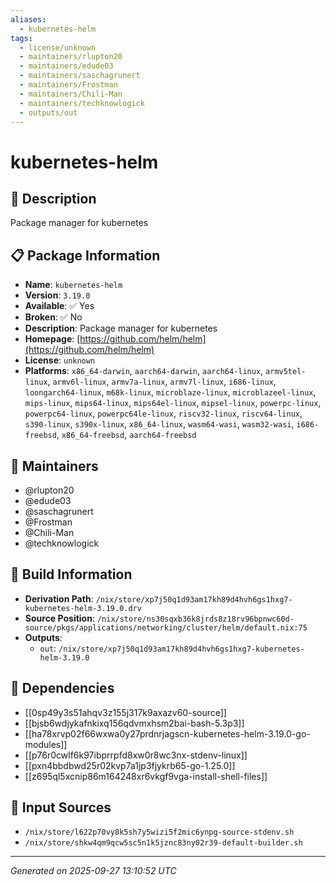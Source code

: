 ```yaml
---
aliases:
  - kubernetes-helm
tags:
  - license/unknown
  - maintainers/rlupton20
  - maintainers/edude03
  - maintainers/saschagrunert
  - maintainers/Frostman
  - maintainers/Chili-Man
  - maintainers/techknowlogick
  - outputs/out
---
```


# kubernetes-helm

## 📝 Description

Package manager for kubernetes

## 📋 Package Information

- **Name**: `kubernetes-helm`
- **Version**: `3.19.0`
- **Available**: ✅ Yes
- **Broken**: ✅ No
- **Description**: Package manager for kubernetes
- **Homepage**: [https://github.com/helm/helm](https://github.com/helm/helm)
- **License**: `unknown`
- **Platforms**: `x86_64-darwin`, `aarch64-darwin`, `aarch64-linux`, `armv5tel-linux`, `armv6l-linux`, `armv7a-linux`, `armv7l-linux`, `i686-linux`, `loongarch64-linux`, `m68k-linux`, `microblaze-linux`, `microblazeel-linux`, `mips-linux`, `mips64-linux`, `mips64el-linux`, `mipsel-linux`, `powerpc-linux`, `powerpc64-linux`, `powerpc64le-linux`, `riscv32-linux`, `riscv64-linux`, `s390-linux`, `s390x-linux`, `x86_64-linux`, `wasm64-wasi`, `wasm32-wasi`, `i686-freebsd`, `x86_64-freebsd`, `aarch64-freebsd`
## 👥 Maintainers

- @rlupton20
- @edude03
- @saschagrunert
- @Frostman
- @Chili-Man
- @techknowlogick


## 🔧 Build Information

- **Derivation Path**: `/nix/store/xp7j50q1d93am17kh89d4hvh6gs1hxg7-kubernetes-helm-3.19.0.drv`
- **Source Position**: `/nix/store/ns30sqxb36k8jrds8z18rv96bpnwc60d-source/pkgs/applications/networking/cluster/helm/default.nix:75`
- **Outputs**:
  - `out`:  `/nix/store/xp7j50q1d93am17kh89d4hvh6gs1hxg7-kubernetes-helm-3.19.0`

## 🔗 Dependencies

- [[0sp49y3s51ahqv3z155j317k9axazv60-source]]
- [[bjsb6wdjykafnkixq156qdvmxhsm2bai-bash-5.3p3]]
- [[ha78xrvp02f66wxwa0y27prdnrjagscn-kubernetes-helm-3.19.0-go-modules]]
- [[p76r0cwlf6k97ibprrpfd8xw0r8wc3nx-stdenv-linux]]
- [[pxn4bbdbwd25r02kvp7a1jp3fjykrb65-go-1.25.0]]
- [[z695ql5xcnip86m164248xr6vkgf9vga-install-shell-files]]

## 📁 Input Sources

- `/nix/store/l622p70vy8k5sh7y5wizi5f2mic6ynpg-source-stdenv.sh`
- `/nix/store/shkw4qm9qcw5sc5n1k5jznc83ny02r39-default-builder.sh`

---
*Generated on 2025-09-27 13:10:52 UTC*
